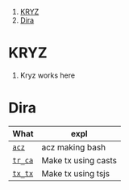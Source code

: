 1. [KRYZ](#kryz)
2. [Dira](#dira)

# KRYZ 
1. Kryz works here 

# Dira 

What | expl
--- | --- 
[`acz`](./acz/) | acz making bash
[`tr_ca`](./tr_ca/) | Make tx using casts
[`tx_tx`](./tx_ts/) | Make tx using tsjs


